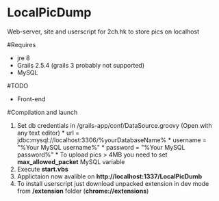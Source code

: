 # LocalPicDump
Web-server, site and userscript for 2ch.hk to store pics on localhost

#Requires 
  - jre 8
  - Grails 2.5.4 (grails 3 probably not supported)
  - MySQL

#TODO
  - Front-end

#Compilation and launch
  1. Set db credentials in /grails-app/conf/DataSource.groovy (Open with any text editor) 
    * url = jdbc:mysql://localhost:3306/%yourDatabaseName%
    * username = "%Your MySQL username%"
    * password = "%Your MySQL password%"
    * To upload pics > 4MB you need to set **max_allowed_packet** MySQL variable
  2. Execute **start.vbs**
  3. Applictaion now avalible on **http://localhost:1337/LocalPicDumb**
  4. To install userscript just download unpacked extension in dev mode from **/extension** folder (**chrome://extensions**)
  
